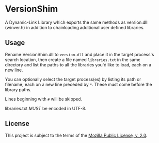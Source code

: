 VersionShim
===========
A Dynamic-Link Library which exports the same methods as version.dll (winver.h) in addition to chainloading additional user defined libraries.

Usage
-----
Rename VersionShim.dll to `version.dll` and place it in the target process's search location,
then create a file named `libraries.txt` in the same directory and list the paths to all the libraries you'd like to load,
each on a new line.

You can optionally select the target process(es) by listing its path or filename, each on a new line preceded by `*`. These must come before the library paths.

Lines beginning with `#` will be skipped.

libraries.txt *MUST* be encoded in UTF-8.

License
-------
This project is subject to the terms of the [Mozilla Public License, v. 2.0](./LICENSE).